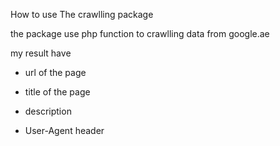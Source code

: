 How to use The crawlling package

the package use php function to crawlling data from google.ae

my result have

- url of the page

- title of the page

- description

- User-Agent header
